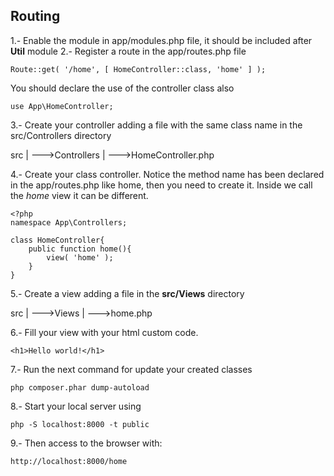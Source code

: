 
## Routing ##

1.- Enable the module in app/modules.php file, it should be included after __Util__ module
2.- Register a route in the app/routes.php file

    Route::get( '/home', [ HomeController::class, 'home' ] );

You should declare the use of the controller class also

    use App\HomeController;

3.- Create your controller adding a file with the same class name in the src/Controllers directory

src
   |
    --->Controllers
                  |
                  --->HomeController.php

4.- Create your class controller. Notice the method name has been declared in the app/routes.php like home,
then you need to create it. Inside we call the *home* view it can be different.

    <?php
    namespace App\Controllers;

    class HomeController{
        public function home(){
            view( 'home' );
        }
    }

5.- Create a view adding a file in the __src/Views__ directory

src
   |
    --->Views
            |
            --->home.php

6.- Fill your view with your html custom code.

    <h1>Hello world!</h1>

7.- Run the next command for update your created classes

    php composer.phar dump-autoload

8.- Start your local server using 

    php -S localhost:8000 -t public

9.- Then access to the browser with:

    http://localhost:8000/home

